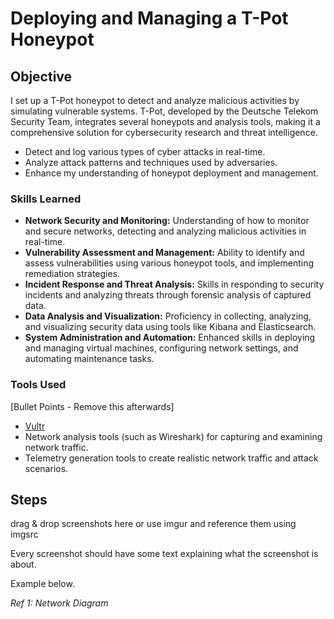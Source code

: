 # Deploying and Managing a T-Pot Honeypot

## Objective

I set up a T-Pot honeypot to detect and analyze malicious activities by simulating vulnerable systems. T-Pot, developed by the Deutsche Telekom Security Team, integrates several honeypots and analysis tools, making it a comprehensive solution for cybersecurity research and threat intelligence. 

* Detect and log various types of cyber attacks in real-time.
* Analyze attack patterns and techniques used by adversaries.
* Enhance my understanding of honeypot deployment and management.

### Skills Learned

* **Network Security and Monitoring:** Understanding of how to monitor and secure networks, detecting and analyzing malicious activities in real-time.
* **Vulnerability Assessment and Management:** Ability to identify and assess vulnerabilities using various honeypot tools, and implementing remediation strategies.
* **Incident Response and Threat Analysis:** Skills in responding to security incidents and analyzing threats through forensic analysis of captured data.
* **Data Analysis and Visualization:** Proficiency in collecting, analyzing, and visualizing security data using tools like Kibana and Elasticsearch.
* **System Administration and Automation:** Enhanced skills in deploying and managing virtual machines, configuring network settings, and automating maintenance tasks.

### Tools Used
[Bullet Points - Remove this afterwards]

- [Vultr](https://www.vultr.com/)
- Network analysis tools (such as Wireshark) for capturing and examining network traffic.
- Telemetry generation tools to create realistic network traffic and attack scenarios.

## Steps
drag & drop screenshots here or use imgur and reference them using imgsrc

Every screenshot should have some text explaining what the screenshot is about.

Example below.

*Ref 1: Network Diagram*
